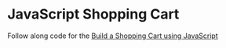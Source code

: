 # JavaScript Shopping Cart

Follow along code for the [Build a Shopping Cart using JavaScript](https://www.youtube.com/watch?v=cT_ZYrS3tKc&t=4987s) 
